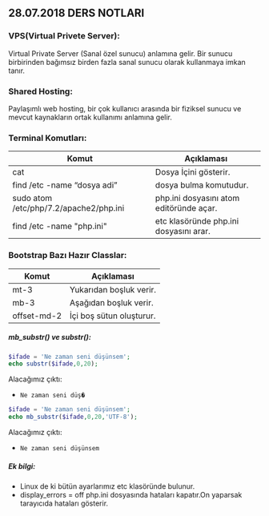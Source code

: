## 28.07.2018 DERS NOTLARI

### VPS(Virtual Privete Server):

Virtual Private Server (Sanal özel sunucu) anlamına gelir. Bir sunucu birbirinden bağımsız birden fazla sanal sunucu olarak kullanmaya imkan tanır.

### Shared Hosting:
Paylaşımlı web hosting, bir çok kullanıcı arasında bir fiziksel sunucu ve mevcut kaynakların ortak kullanımı anlamına gelir.

### Terminal Komutları:

Komut | Açıklaması
------------|-------------
cat | Dosya İçini gösterir.
find /etc -name “dosya adi” | dosya bulma komutudur.
sudo atom /etc/php/7.2/apache2/php.ini | php.ini dosyasını atom editöründe açar.
find /etc -name "php.ini" | etc klasöründe php.ini dosyasını arar.

### Bootstrap Bazı Hazır Classlar:

Komut | Açıklaması
------------|-------------
mt-3| Yukarıdan boşluk verir.
mb-3 | Aşağıdan boşluk verir.
offset-md-2 | İçi boş sütun  oluşturur.

##### mb_substr() ve substr():

```php
$ifade = 'Ne zaman seni düşünsem';
echo substr($ifade,0,20);
```
Alacağımız çıktı:

* `Ne zaman seni düş�`

```PHP
$ifade = 'Ne zaman seni düşünsem';
echo mb_substr($ifade,0,20,'UTF-8');
```
Alacağımız çıktı:
* `Ne zaman seni düşünsem`

##### Ek bilgi:
- Linux de ki bütün ayarlarımız etc klasöründe bulunur.
- display_errors = off php.ini dosyasında hataları kapatır.On yaparsak tarayıcıda hataları gösterir.
